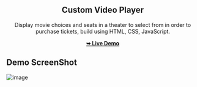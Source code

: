 <div align="center">
 <h2 align="center">Custom Video Player</h2>
 
Display movie choices and seats in a theater to select from in order to purchase tickets, build using HTML, CSS, JavaScript.
 
<a href="https://c0dewithlokesh.github.io/vanillawebprojects/Custom%20Video%20Player/"><strong>➥ Live Demo</strong></a>
</div>

## Demo ScreenShot

![image](https://user-images.githubusercontent.com/77185999/233785273-75665bdf-ebfc-4215-8203-bcd78bb1d2f7.png)
